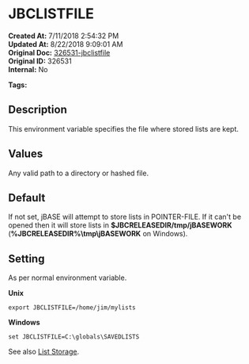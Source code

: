 # JBCLISTFILE

**Created At:** 7/11/2018 2:54:32 PM  
**Updated At:** 8/22/2018 9:09:01 AM  
**Original Doc:** [326531-jbclistfile](https://docs.jbase.com/41717-environment-variables/326531-jbclistfile)  
**Original ID:** 326531  
**Internal:** No  

**Tags:**
<badge text='environment variables' vertical='middle' />

## Description

This environment variable specifies the file where stored lists are kept.



## Values

Any valid path to a directory or hashed file.



## Default

If not set, jBASE will attempt to store lists in POINTER-FILE. If it can't be opened then it will store lists in **$JBCRELEASEDIR/tmp/jBASEWORK** (**%JBCRELEASEDIR%\tmp\jBASEWORK** on Windows).



## Setting

As per normal environment variable.

**Unix**

```
export JBCLISTFILE=/home/jim/mylists
```



**Windows**

```
set JBCLISTFILE=C:\globals\SAVEDLISTS
```



See also [List Storage](./../../jbase/lists/list-storage).
